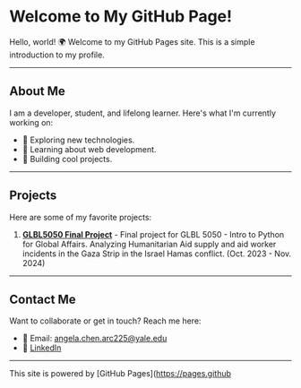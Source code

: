# Welcome to My GitHub Page!

Hello, world! 🌍 Welcome to my GitHub Pages site. This is a simple introduction to my profile.

---

## About Me
I am a developer, student, and lifelong learner. Here's what I'm currently working on:
- 🔭 Exploring new technologies.
- 📖 Learning about web development.
- 🌟 Building cool projects.

---

## Projects
Here are some of my favorite projects:
1. **[GLBL5050 Final Project]([https://github.com/yourusername/project1](https://github.com/Angela1112005/Intro_Python_HW/blob/main/GLBL%205050%20Final%20Project.ipynb))** - Final project for GLBL 5050 - Intro to Python for Global Affairs. Analyzing Humanitarian Aid supply and aid worker incidents in the Gaza Strip in the Israel Hamas conflict. (Oct. 2023 - Nov. 2024) 

---

## Contact Me
Want to collaborate or get in touch? Reach me here:
- 📧 Email: angela.chen.arc225@yale.edu
- 💼 [LinkedIn](www.linkedin.com/in/angela-chen-09229930b)

---

This site is powered by [GitHub Pages](https://pages.github
